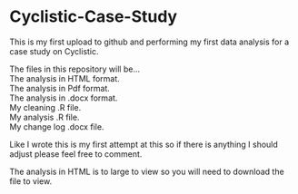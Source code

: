 # Cyclistic-Case-Study

This is my first upload to github and performing my first data analysis for a case study on Cyclistic.

The files in this repository will be... <br>
    The analysis in HTML format. <br>
    The analysis in Pdf format. <br>
    The analysis in .docx format. <br>
    My cleaning .R file. <br>
    My analysis .R file. <br>
    My change log .docx file.

Like I wrote this is my first attempt at this so if there is anything I should adjust please feel free to comment.

The analysis in HTML is to large to view so you will need to download the file to view.
